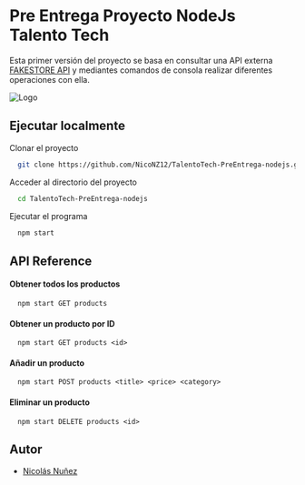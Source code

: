 
# Pre Entrega Proyecto NodeJs Talento Tech

Esta primer versión del proyecto se basa en consultar una API externa [FAKESTORE API](https://fakestoreapi.com) y mediantes comandos de consola realizar diferentes operaciones con ella. 


 


![Logo](https://media.licdn.com/dms/image/v2/D4D22AQEmMyi18MhzKg/feedshare-shrink_800/B4DZRSAB19G4As-/0/1736542527613?e=2147483647&v=beta&t=uN-k9eZeg69PE34K8e1cbyzDtphjxUMeDGsOAdV6VMU)


## Ejecutar localmente

Clonar el proyecto

```bash
  git clone https://github.com/NicoNZ12/TalentoTech-PreEntrega-nodejs.git
```

Acceder al directorio del proyecto

```bash
  cd TalentoTech-PreEntrega-nodejs
```

Ejecutar el programa

```bash
  npm start
```


## API Reference

#### Obtener todos los productos

```http
  npm start GET products
```


#### Obtener un producto por ID

```http
  npm start GET products <id>
```


#### Añadir un producto

```http
  npm start POST products <title> <price> <category>
```

#### Eliminar un producto

```http
  npm start DELETE products <id>
```
## Autor

- [Nicolás Nuñez](https://github.com/NicoNZ12)


